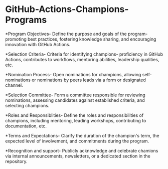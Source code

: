 # GitHub-Actions-Champions-Programs
*Program Objectives-
Define the purpose and goals of the program- promoting best practices, fostering knowledge sharing, and encouraging innovation with GitHub Actions.

*Selection Criteria-
Criteria for identifying champions- proficiency in GitHub Actions, contributes to workflows, mentoring abilities, leadership qualities, etc.

*Nomination Process-
Open nominations for champions, allowing self-nominations or nominations by peers leads via a form or designated channel.

*Selection Committee-
Form a committee responsible for reviewing nominations, assessing candidates against established criteria, and selecting champions.

*Roles and Responsiblities-
Define the roles and responsibilities of champions, including mentoring, leading workshops, contributing to documentation, etc.

*Terms and Expectations-
Clarify the duration of the champion's term, the expected level of involvement, and commitments during the program.

*Recognition and support-
Publicly acknowledge and celebrate chamions via internal announcements, newsletters, or a dedicated section in the repository.
